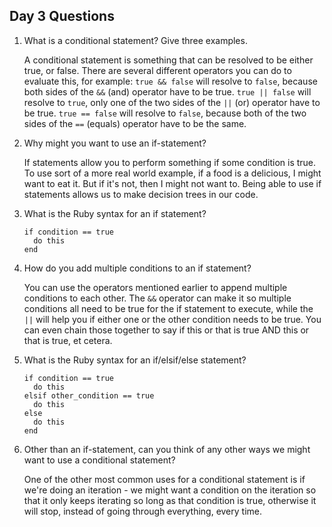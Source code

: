 ## Day 3 Questions

1. What is a conditional statement? Give three examples.

   A conditional statement is something that can be resolved to be either true, or false. There are several different operators you can do to evaluate this, for example: `true && false` will resolve to `false`, because both sides of the `&&` (and) operator have to be true. `true || false` will resolve to `true`, only one of the two sides of the `||` (or) operator have to be true. `true == false` will resolve to `false`, because both of the two sides of the `==` (equals) operator have to be the same.

1. Why might you want to use an if-statement?

   If statements allow you to perform something if some condition is true. To use sort of a more real world example, if a food is a delicious, I might want to eat it. But if it's not, then I might not want to. Being able to use if statements allows us to make decision trees in our code.

1. What is the Ruby syntax for an if statement?

   ```
   if condition == true
     do this
   end
   ```

1. How do you add multiple conditions to an if statement?

   You can use the operators mentioned earlier to append multiple conditions to each other. The `&&` operator can make it so multiple conditions all need to be true for the if statement to execute, while the `||` will help you if either one or the other condition needs to be true. You can even chain those together to say if this or that is true AND this or that is true, et cetera.

1. What is the Ruby syntax for an if/elsif/else statement?

   ```
   if condition == true
     do this
   elsif other_condition == true
     do this
   else
     do this
   end
   ```

1. Other than an if-statement, can you think of any other ways we might want to use a conditional statement?

   One of the other most common uses for a conditional statement is if we're doing an iteration - we might want a condition on the iteration so that it only keeps iterating so long as that condition is true, otherwise it will stop, instead of going through everything, every time.
